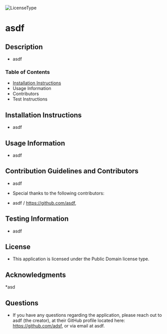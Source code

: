 

![LicenseType](https://img.shields.io/badge/License%3A%20-Public%20Domain-green)
# asdf

## Description

* asdf

### Table of Contents

* [Installation Instructions](#Installation-Instructions)
* Usage Information
* Contributors
* Test Instructions

## Installation Instructions

* asdf

## Usage Information

* asdf

## Contribution Guidelines and Contributors

* asdf

* Special thanks to the following contributors: 
* asdf / https://github.com/asdf,

## Testing Information

* asdf

## License

* This application is licensed under the Public Domain license type.

## Acknowledgments

*asd

## Questions
* If you have any questions regarding the application, please reach out to asdf (the creator), at their GitHub profile located here: https://github.com/adsf, or via email at asdf.